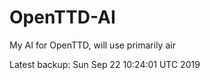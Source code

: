 # OpenTTD-AI
My AI for OpenTTD, will use primarily air

Latest backup: Sun Sep 22 10:24:01 UTC 2019
